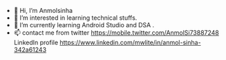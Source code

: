 - 👋 Hi, I’m Anmolsinha
- 👀 I’m interested in learning technical stuffs. 
- 🌱 I’m currently learning Android Studio and DSA . 
- 📫 contact me from twitter 
https://mobile.twitter.com/AnmolSi73887248
LinkedIn profile
https://www.linkedin.com/mwlite/in/anmol-sinha-342a61243
